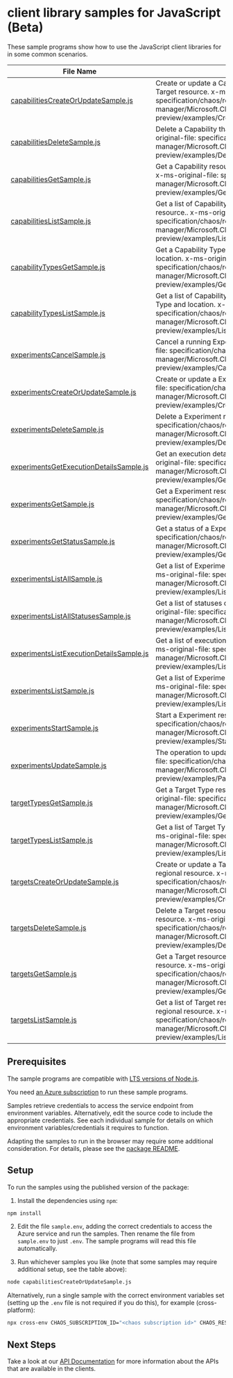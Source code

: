 # client library samples for JavaScript (Beta)

These sample programs show how to use the JavaScript client libraries for in some common scenarios.

| **File Name**                                                                     | **Description**                                                                                                                                                                                                      |
| --------------------------------------------------------------------------------- | -------------------------------------------------------------------------------------------------------------------------------------------------------------------------------------------------------------------- |
| [capabilitiesCreateOrUpdateSample.js][capabilitiescreateorupdatesample]           | Create or update a Capability resource that extends a Target resource. x-ms-original-file: specification/chaos/resource-manager/Microsoft.Chaos/preview/2023-04-15-preview/examples/CreateOrUpdateACapability.json   |
| [capabilitiesDeleteSample.js][capabilitiesdeletesample]                           | Delete a Capability that extends a Target resource. x-ms-original-file: specification/chaos/resource-manager/Microsoft.Chaos/preview/2023-04-15-preview/examples/DeleteACapability.json                              |
| [capabilitiesGetSample.js][capabilitiesgetsample]                                 | Get a Capability resource that extends a Target resource. x-ms-original-file: specification/chaos/resource-manager/Microsoft.Chaos/preview/2023-04-15-preview/examples/GetACapability.json                           |
| [capabilitiesListSample.js][capabilitieslistsample]                               | Get a list of Capability resources that extend a Target resource.. x-ms-original-file: specification/chaos/resource-manager/Microsoft.Chaos/preview/2023-04-15-preview/examples/ListCapabilities.json                |
| [capabilityTypesGetSample.js][capabilitytypesgetsample]                           | Get a Capability Type resource for given Target Type and location. x-ms-original-file: specification/chaos/resource-manager/Microsoft.Chaos/preview/2023-04-15-preview/examples/GetACapabilityType.json              |
| [capabilityTypesListSample.js][capabilitytypeslistsample]                         | Get a list of Capability Type resources for given Target Type and location. x-ms-original-file: specification/chaos/resource-manager/Microsoft.Chaos/preview/2023-04-15-preview/examples/ListCapabilityTypes.json    |
| [experimentsCancelSample.js][experimentscancelsample]                             | Cancel a running Experiment resource. x-ms-original-file: specification/chaos/resource-manager/Microsoft.Chaos/preview/2023-04-15-preview/examples/CancelAExperiment.json                                            |
| [experimentsCreateOrUpdateSample.js][experimentscreateorupdatesample]             | Create or update a Experiment resource. x-ms-original-file: specification/chaos/resource-manager/Microsoft.Chaos/preview/2023-04-15-preview/examples/CreateOrUpdateAExperiment.json                                  |
| [experimentsDeleteSample.js][experimentsdeletesample]                             | Delete a Experiment resource. x-ms-original-file: specification/chaos/resource-manager/Microsoft.Chaos/preview/2023-04-15-preview/examples/DeleteAExperiment.json                                                    |
| [experimentsGetExecutionDetailsSample.js][experimentsgetexecutiondetailssample]   | Get an execution detail of a Experiment resource. x-ms-original-file: specification/chaos/resource-manager/Microsoft.Chaos/preview/2023-04-15-preview/examples/GetAExperimentExecutionDetails.json                   |
| [experimentsGetSample.js][experimentsgetsample]                                   | Get a Experiment resource. x-ms-original-file: specification/chaos/resource-manager/Microsoft.Chaos/preview/2023-04-15-preview/examples/GetAExperiment.json                                                          |
| [experimentsGetStatusSample.js][experimentsgetstatussample]                       | Get a status of a Experiment resource. x-ms-original-file: specification/chaos/resource-manager/Microsoft.Chaos/preview/2023-04-15-preview/examples/GetAExperimentStatus.json                                        |
| [experimentsListAllSample.js][experimentslistallsample]                           | Get a list of Experiment resources in a subscription. x-ms-original-file: specification/chaos/resource-manager/Microsoft.Chaos/preview/2023-04-15-preview/examples/ListExperimentsInASubscription.json               |
| [experimentsListAllStatusesSample.js][experimentslistallstatusessample]           | Get a list of statuses of a Experiment resource. x-ms-original-file: specification/chaos/resource-manager/Microsoft.Chaos/preview/2023-04-15-preview/examples/ListExperimentStatuses.json                            |
| [experimentsListExecutionDetailsSample.js][experimentslistexecutiondetailssample] | Get a list of execution details of a Experiment resource. x-ms-original-file: specification/chaos/resource-manager/Microsoft.Chaos/preview/2023-04-15-preview/examples/ListExperimentExecutionsDetails.json          |
| [experimentsListSample.js][experimentslistsample]                                 | Get a list of Experiment resources in a resource group. x-ms-original-file: specification/chaos/resource-manager/Microsoft.Chaos/preview/2023-04-15-preview/examples/ListExperimentsInAResourceGroup.json            |
| [experimentsStartSample.js][experimentsstartsample]                               | Start a Experiment resource. x-ms-original-file: specification/chaos/resource-manager/Microsoft.Chaos/preview/2023-04-15-preview/examples/StartAExperiment.json                                                      |
| [experimentsUpdateSample.js][experimentsupdatesample]                             | The operation to update an experiment. x-ms-original-file: specification/chaos/resource-manager/Microsoft.Chaos/preview/2023-04-15-preview/examples/PatchExperiment.json                                             |
| [targetTypesGetSample.js][targettypesgetsample]                                   | Get a Target Type resources for given location. x-ms-original-file: specification/chaos/resource-manager/Microsoft.Chaos/preview/2023-04-15-preview/examples/GetATargetType.json                                     |
| [targetTypesListSample.js][targettypeslistsample]                                 | Get a list of Target Type resources for given location. x-ms-original-file: specification/chaos/resource-manager/Microsoft.Chaos/preview/2023-04-15-preview/examples/ListTargetTypes.json                            |
| [targetsCreateOrUpdateSample.js][targetscreateorupdatesample]                     | Create or update a Target resource that extends a tracked regional resource. x-ms-original-file: specification/chaos/resource-manager/Microsoft.Chaos/preview/2023-04-15-preview/examples/CreateOrUpdateATarget.json |
| [targetsDeleteSample.js][targetsdeletesample]                                     | Delete a Target resource that extends a tracked regional resource. x-ms-original-file: specification/chaos/resource-manager/Microsoft.Chaos/preview/2023-04-15-preview/examples/DeleteATarget.json                   |
| [targetsGetSample.js][targetsgetsample]                                           | Get a Target resource that extends a tracked regional resource. x-ms-original-file: specification/chaos/resource-manager/Microsoft.Chaos/preview/2023-04-15-preview/examples/GetATarget.json                         |
| [targetsListSample.js][targetslistsample]                                         | Get a list of Target resources that extend a tracked regional resource. x-ms-original-file: specification/chaos/resource-manager/Microsoft.Chaos/preview/2023-04-15-preview/examples/ListTargets.json                |

## Prerequisites

The sample programs are compatible with [LTS versions of Node.js](https://github.com/nodejs/release#release-schedule).

You need [an Azure subscription][freesub] to run these sample programs.

Samples retrieve credentials to access the service endpoint from environment variables. Alternatively, edit the source code to include the appropriate credentials. See each individual sample for details on which environment variables/credentials it requires to function.

Adapting the samples to run in the browser may require some additional consideration. For details, please see the [package README][package].

## Setup

To run the samples using the published version of the package:

1. Install the dependencies using `npm`:

```bash
npm install
```

2. Edit the file `sample.env`, adding the correct credentials to access the Azure service and run the samples. Then rename the file from `sample.env` to just `.env`. The sample programs will read this file automatically.

3. Run whichever samples you like (note that some samples may require additional setup, see the table above):

```bash
node capabilitiesCreateOrUpdateSample.js
```

Alternatively, run a single sample with the correct environment variables set (setting up the `.env` file is not required if you do this), for example (cross-platform):

```bash
npx cross-env CHAOS_SUBSCRIPTION_ID="<chaos subscription id>" CHAOS_RESOURCE_GROUP="<chaos resource group>" node capabilitiesCreateOrUpdateSample.js
```

## Next Steps

Take a look at our [API Documentation][apiref] for more information about the APIs that are available in the clients.

[capabilitiescreateorupdatesample]: https://github.com/Azure/azure-sdk-for-js/blob/main/sdk/chaos/arm-chaos/samples/v1-beta/javascript/capabilitiesCreateOrUpdateSample.js
[capabilitiesdeletesample]: https://github.com/Azure/azure-sdk-for-js/blob/main/sdk/chaos/arm-chaos/samples/v1-beta/javascript/capabilitiesDeleteSample.js
[capabilitiesgetsample]: https://github.com/Azure/azure-sdk-for-js/blob/main/sdk/chaos/arm-chaos/samples/v1-beta/javascript/capabilitiesGetSample.js
[capabilitieslistsample]: https://github.com/Azure/azure-sdk-for-js/blob/main/sdk/chaos/arm-chaos/samples/v1-beta/javascript/capabilitiesListSample.js
[capabilitytypesgetsample]: https://github.com/Azure/azure-sdk-for-js/blob/main/sdk/chaos/arm-chaos/samples/v1-beta/javascript/capabilityTypesGetSample.js
[capabilitytypeslistsample]: https://github.com/Azure/azure-sdk-for-js/blob/main/sdk/chaos/arm-chaos/samples/v1-beta/javascript/capabilityTypesListSample.js
[experimentscancelsample]: https://github.com/Azure/azure-sdk-for-js/blob/main/sdk/chaos/arm-chaos/samples/v1-beta/javascript/experimentsCancelSample.js
[experimentscreateorupdatesample]: https://github.com/Azure/azure-sdk-for-js/blob/main/sdk/chaos/arm-chaos/samples/v1-beta/javascript/experimentsCreateOrUpdateSample.js
[experimentsdeletesample]: https://github.com/Azure/azure-sdk-for-js/blob/main/sdk/chaos/arm-chaos/samples/v1-beta/javascript/experimentsDeleteSample.js
[experimentsgetexecutiondetailssample]: https://github.com/Azure/azure-sdk-for-js/blob/main/sdk/chaos/arm-chaos/samples/v1-beta/javascript/experimentsGetExecutionDetailsSample.js
[experimentsgetsample]: https://github.com/Azure/azure-sdk-for-js/blob/main/sdk/chaos/arm-chaos/samples/v1-beta/javascript/experimentsGetSample.js
[experimentsgetstatussample]: https://github.com/Azure/azure-sdk-for-js/blob/main/sdk/chaos/arm-chaos/samples/v1-beta/javascript/experimentsGetStatusSample.js
[experimentslistallsample]: https://github.com/Azure/azure-sdk-for-js/blob/main/sdk/chaos/arm-chaos/samples/v1-beta/javascript/experimentsListAllSample.js
[experimentslistallstatusessample]: https://github.com/Azure/azure-sdk-for-js/blob/main/sdk/chaos/arm-chaos/samples/v1-beta/javascript/experimentsListAllStatusesSample.js
[experimentslistexecutiondetailssample]: https://github.com/Azure/azure-sdk-for-js/blob/main/sdk/chaos/arm-chaos/samples/v1-beta/javascript/experimentsListExecutionDetailsSample.js
[experimentslistsample]: https://github.com/Azure/azure-sdk-for-js/blob/main/sdk/chaos/arm-chaos/samples/v1-beta/javascript/experimentsListSample.js
[experimentsstartsample]: https://github.com/Azure/azure-sdk-for-js/blob/main/sdk/chaos/arm-chaos/samples/v1-beta/javascript/experimentsStartSample.js
[experimentsupdatesample]: https://github.com/Azure/azure-sdk-for-js/blob/main/sdk/chaos/arm-chaos/samples/v1-beta/javascript/experimentsUpdateSample.js
[targettypesgetsample]: https://github.com/Azure/azure-sdk-for-js/blob/main/sdk/chaos/arm-chaos/samples/v1-beta/javascript/targetTypesGetSample.js
[targettypeslistsample]: https://github.com/Azure/azure-sdk-for-js/blob/main/sdk/chaos/arm-chaos/samples/v1-beta/javascript/targetTypesListSample.js
[targetscreateorupdatesample]: https://github.com/Azure/azure-sdk-for-js/blob/main/sdk/chaos/arm-chaos/samples/v1-beta/javascript/targetsCreateOrUpdateSample.js
[targetsdeletesample]: https://github.com/Azure/azure-sdk-for-js/blob/main/sdk/chaos/arm-chaos/samples/v1-beta/javascript/targetsDeleteSample.js
[targetsgetsample]: https://github.com/Azure/azure-sdk-for-js/blob/main/sdk/chaos/arm-chaos/samples/v1-beta/javascript/targetsGetSample.js
[targetslistsample]: https://github.com/Azure/azure-sdk-for-js/blob/main/sdk/chaos/arm-chaos/samples/v1-beta/javascript/targetsListSample.js
[apiref]: https://docs.microsoft.com/javascript/api/@azure/arm-chaos?view=azure-node-preview
[freesub]: https://azure.microsoft.com/free/
[package]: https://github.com/Azure/azure-sdk-for-js/tree/main/sdk/chaos/arm-chaos/README.md
